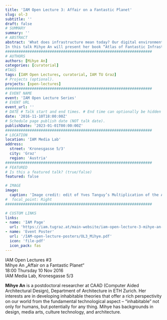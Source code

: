 ```yaml
---
title: 'IAM Open Lecture 3: Affair on a Fantastic Planet'
slug: ol-3
subtitle: ''
draft: false
# SUMMARY
summary: ''
# ABSTRACT 
abstract: 'What does infrastructure mean today? Our digital environments seem to expand by constructing fictitious relations between fundamentally different dimensions: the physical space and the immaterial layer of data, the tangible and the intangible, people and things, things and systems, spaces and symbols. They invite us to perform all kinds of activities upon the suggested relations – stretching them, unwinding, tinkering, connecting, opening up, take, transfer, engender, absorb, invigorate, simulate, stimulate, inflate, protect, freeze, wrap, to name but a few.  
In this talk Mihye An will present her book “Atlas of Fantastic Infrastructures: an intimate look at media architecture” (April 2016, Birkhäuser), which is composed of four distinct atlases, and each of which attempts to provide an abstract prism on the fictitious, mediated, and relational “affairs” by examining media architectural projects.'
##################################################################
# AUTHORS 
authors: [Mihye An]
categories: [curatorial]
#TAGS
tags: [IAM Open Lectures, curatorial, IAM TU Graz]
# Projects (optional).
projects: [open-lectures]
##################################################################
# EVENT NAME 
event: 'IAM Open Lecture Series'
# EVENT URL 
event_url: ''
# DATE # Talk start and end times. # End time can optionally be hidden by prefixing the line with `#`.
date: '2016-11-10T18:00:00Z'
# Schedule page publish date (NOT talk date).
publishDate: '2023-01-01T00:00:00Z'
##################################################################
# LOCATION 
location: 'IAM Media Lab'
address:
  street: 'Kronesgasse 5/3'
  city: 'Graz'
  region: 'Austria'
##################################################################
# FEATURED
# Is this a featured talk? (true/false)
featured: false

# IMAGE 
image:
  caption: 'Image credit: edit of Yves Tanguy’s Multiplication of the Arcs (1954)'
#  focal_point: Right
##################################################################

# CUSTOM LINKS 
links:
- name: 'IAM Page'
  url: 'https://iam.tugraz.at/main-website/iam-open-lecture-3-mihye-an-affair-on-a-fantastic-planet/'
- name: 'Event Poster'
  url: '/IAM-open-lecture-posters/OL3_Mihye.pdf'
  icon: 'file-pdf'
  icon_pack: fas
---
```


IAM Open Lectures #3  
Mihye An „Affair on a Fantastic Planet“  
18:00 Thursday 10 Nov 2016  
IAM Media Lab, Kronesgasse 5/3


**Mihye An** is a postdoctoral researcher at CAAD (Computer Aided Architectural Design), Department of Architecture in ETH Zurich. Her interests are in developing inhabitable theories that offer a rich perspectivity on our world from the fundamental technological aspect – “inhabitable” not only for humans, but potentially for any thing. Mihye has backgrounds in design, media arts, culture technology, and architecture.

<!--
Event poster https://iam.tugraz.at/wp-content/uploads/2016/11/Mihye_AOAFP_LecturePoster.pdf

Original post: https://iam.tugraz.at/2016/10/open-lecture-mihye/
-->